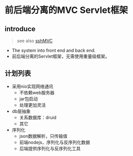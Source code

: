 # 前后端分离的MVC Servlet框架
## introduce
> see also [sshMVC](https://github.com/q294881866/sshMVC)
* The system into front end and back end.
* 前后端分离的Servlet框架，无需使用重量级框架。
## 计划列表
 * 采用nio实现网络通讯
   * 不依赖web服务器
   * jar包启动
   * 处理更加灵活
 * db层抽象
   * 关系数据库：druid
   * 其它
 * 序列化
   * json数据解析，只传输值
   * 前端nodejs，序列化与反序列化数据
   * 后端提供序列化与反序列化工具
